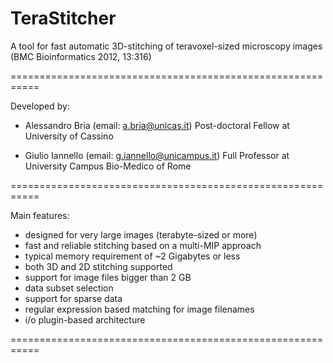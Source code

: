 TeraStitcher
===========================================================

A tool for fast automatic 3D-stitching of teravoxel-sized 
microscopy images (BMC Bioinformatics 2012, 13:316)

===========================================================

Developed by:

- Alessandro Bria (email: a.bria@unicas.it)
  Post-doctoral Fellow at University of Cassino

- Giulio Iannello (email: g.iannello@unicampus.it)
  Full Professor at University Campus Bio-Medico of Rome
  
===========================================================

Main features:

- designed for very large images (terabyte-sized or more)
- fast and reliable stitching based on a multi-MIP approach
- typical memory requirement of ~2 Gigabytes or less
- both 3D and 2D stitching supported
- support for image files bigger than 2 GB 
- data subset selection
- support for sparse data
- regular expression based matching for image filenames
- i/o plugin-based architecture

===========================================================
